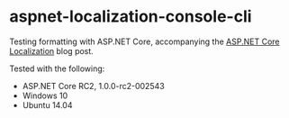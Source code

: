 # aspnet-localization-console-cli

Testing formatting with ASP.NET Core, accompanying the [ASP.NET Core Localization](http://www.jeffogata.com/asp-net-core-localization-culture/) blog post.

Tested with the following:
* ASP.NET Core RC2, 1.0.0-rc2-002543
* Windows 10
* Ubuntu 14.04
